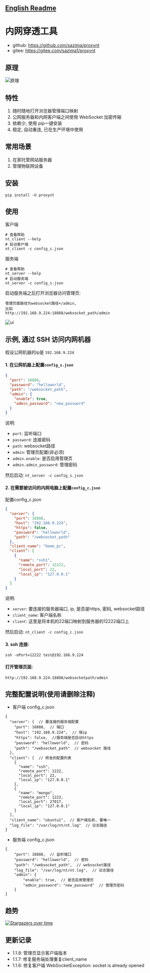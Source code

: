 
## [English Readme](./readme_en.md)

# 内网穿透工具
- github: https://github.com/sazima/proxynt
- gitee: https://gitee.com/sazima1/proxynt
## 原理

![原理](https://i.imgtg.com/2023/02/08/cqhoI.png)

## 特性

1. 随时随地打开浏览器管理端口映射
2. 公网服务器和内网客户端之间使用 WebSocket 加密传输
3. 依赖少, 使用 pip一键安装
4. 稳定, 自动重连, 已在生产环境中使用

## 常用场景
1. 在家托管网站服务器
2. 管理物联网设备

## 安装

```
pip install -U proxynt
```

## 使用

客户端
```
# 查看帮助
nt_client --help
# 启动客户端
nt_client -c config_c.json
```

服务端
```
# 查看帮助
nt_server --help
# 启动服务端
nt_server -c config_s.json
```

启动服务端之后打开浏览器访问管理页:
```
管理页面路径为websocket路径+/admin,
比如 
http://192.168.9.224:18888/websocket_path/admin
```


![ui](https://i.imgtg.com/2023/02/08/cqirD.png)

## 示例, 通过 SSH 访问内网机器

假设公网机器的ip是 `192.168.9.224`

#### 1. 在公网机器上配置`config_s.json`

```json
{
  "port": 18888,
  "password": "helloworld",
  "path": "/websocket_path",
  "admin": {
    "enable": true,  
    "admin_password": "new_password"  
  }
}
```

说明: 
- `port`: 监听端口
- `password`: 连接密码
- `path`: websocket路径
- `admin`: 管理页配置(非必须)
- `admin.enable`: 是否启用管理页
- `admin.admin_password`: 管理密码

然后启动:
`nt_server -c config_s.json `

#### 2. 在需要被访问的内网电脑上配置`config_c.json`

配置config_c.json
 
```json
{
  "server": {
    "port": 18888,
    "host": "192.168.9.224",
    "https": false,
    "password": "helloworld",
    "path": "/websocket_path"
  },
  "client_name": "home_pc",
  "client": [
    {
      "name": "ssh1",
      "remote_port": 12222,
      "local_port": 22,
      "local_ip": "127.0.0.1"
    }
  ]
}
```
说明:
- `server`: 要连接的服务器端口, ip, 是否是https, 密码, websocket路径
- `client_name`: 客户端名称
- `client`:  这里是将本机的22端口映射到服务器的12222端口上

然后启动: 
`nt_client -c config_c.json`

#### 3. ssh 连接: 
```
ssh -oPort=12222 test@192.168.9.224
```


#### 打开管理页面:

```
http://192.168.9.224:18888/websocketpath/admin
```

## 完整配置说明(使用请删除注释)

- 客户端 config_c.json
```json5
{
  "server": {  // 要连接的服务端配置
    "port": 18888,  // 端口
    "host": "192.168.9.224",  // 端ip
    "https": false,  //服务端是否启动https
    "password": "helloworld",  // 密码
    "path": "/websocket_path"  // websocket 路径
  },
  "client": [  // 转发的配置列表
    {
      "name": "ssh",
      "remote_port": 1222,
      "local_port": 22,
      "local_ip": "127.0.0.1"
    },
    {
      "name": "mongo",
      "remote_port": 1223,
      "local_port": 27017,
      "local_ip": "127.0.0.1"
    }
  ],
  "client_name": "ubuntu1",  // 客户端名称, 要唯一
  "log_file": "/var/log/nt/nt.log"  // 日志路径
}
```


- 服务端 config_c.json
```json5
{
    "port": 18888,  // 监听端口
    "password": "helloworld",  // 密码
    "path": "/websocket_path",  // websocket路径
    "log_file": "/var/log/nt/nt.log",  // 日志路径
    "admin": {  
        "enable": true,  // 是否启用管理页
        "admin_password": "new_password"  // 管理页密码
    }
}
```
## 趋势

[![Stargazers over time](https://starchart.cc/sazima/proxynt.svg)](https://starchart.cc/sazima/proxynt)


## 更新记录
- 1.1.8: 管理页显示客户端版本
- 1.1.7: 修复服务端处理重复client_name
- 1.1.6: 修复客户端 WebSocketException: socket is already opened
